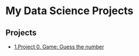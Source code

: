 # My Data Science Projects

## Projects

* [1.Project 0. Game: Guess the number](https://github.com/infinitelifeline/DS_Course/tree/main_0/Project_0)
